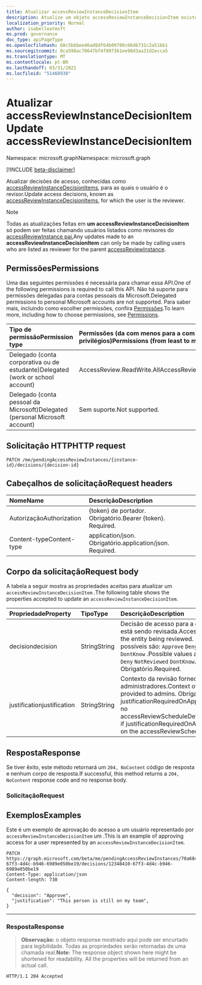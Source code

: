 ```yaml
---
title: Atualizar accessReviewInstanceDecisionItem
description: Atualize um objeto accessReviewInstanceDecisionItem existente de que chamar o usuário é o revisor.
localization_priority: Normal
author: isabelleatmsft
ms.prod: governance
doc_type: apiPageType
ms.openlocfilehash: 68c5bbbee46ad8df64b09700c66d6731c2a51bb1
ms.sourcegitcommit: 8ca598ac70647bf4f897361ee90d3aa31d2ecca5
ms.translationtype: MT
ms.contentlocale: pt-BR
ms.lasthandoff: 03/31/2021
ms.locfileid: "51468930"
---
```

# <a name="update-accessreviewinstancedecisionitem"></a><span data-ttu-id="e51f2-103">Atualizar accessReviewInstanceDecisionItem</span><span class="sxs-lookup"><span data-stu-id="e51f2-103">Update accessReviewInstanceDecisionItem</span></span>

<span data-ttu-id="e51f2-104">Namespace: microsoft.graph</span><span class="sxs-lookup"><span data-stu-id="e51f2-104">Namespace: microsoft.graph</span></span>

[!INCLUDE [beta-disclaimer](../../includes/beta-disclaimer.md)]

<span data-ttu-id="e51f2-105">Atualizar decisões de acesso, conhecidas como [accessReviewInstanceDecisionItems](../resources/accessreviewinstancedecisionitem.md), para as quais o usuário é o revisor.</span><span class="sxs-lookup"><span data-stu-id="e51f2-105">Update access decisions, known as [accessReviewInstanceDecisionItems](../resources/accessreviewinstancedecisionitem.md), for which the user is the reviewer.</span></span>

>[!NOTE]
><span data-ttu-id="e51f2-106">Todas as atualizações feitas em **um accessReviewInstanceDecisionItem** só podem ser feitas chamando usuários listados como revisores do [accessReviewInstance pai.](../resources/accessreviewinstance.md)</span><span class="sxs-lookup"><span data-stu-id="e51f2-106">Any updates made to an **accessReviewInstanceDecisionItem** can only be made by calling users who are listed as reviewer for the parent [accessReviewInstance](../resources/accessreviewinstance.md).</span></span>

## <a name="permissions"></a><span data-ttu-id="e51f2-107">Permissões</span><span class="sxs-lookup"><span data-stu-id="e51f2-107">Permissions</span></span>
<span data-ttu-id="e51f2-108">Uma das seguintes permissões é necessária para chamar essa API.</span><span class="sxs-lookup"><span data-stu-id="e51f2-108">One of the following permissions is required to call this API.</span></span> <span data-ttu-id="e51f2-109">Não há suporte para permissões delegadas para contas pessoais da Microsoft.</span><span class="sxs-lookup"><span data-stu-id="e51f2-109">Delegated permissions to personal Microsoft accounts are not supported.</span></span> <span data-ttu-id="e51f2-110">Para saber mais, incluindo como escolher permissões, confira [Permissões](/graph/permissions-reference).</span><span class="sxs-lookup"><span data-stu-id="e51f2-110">To learn more, including how to choose permissions, see [Permissions](/graph/permissions-reference).</span></span>

|<span data-ttu-id="e51f2-111">Tipo de permissão</span><span class="sxs-lookup"><span data-stu-id="e51f2-111">Permission type</span></span>                        | <span data-ttu-id="e51f2-112">Permissões (da com menos para a com mais privilégios)</span><span class="sxs-lookup"><span data-stu-id="e51f2-112">Permissions (from least to most privileged)</span></span>              |
|:--------------------------------------|:---------------------------------------------------------|
|<span data-ttu-id="e51f2-113">Delegado (conta corporativa ou de estudante)</span><span class="sxs-lookup"><span data-stu-id="e51f2-113">Delegated (work or school account)</span></span>     | <span data-ttu-id="e51f2-114">AccessReview.ReadWrite.All</span><span class="sxs-lookup"><span data-stu-id="e51f2-114">AccessReview.ReadWrite.All</span></span> |
|<span data-ttu-id="e51f2-115">Delegado (conta pessoal da Microsoft)</span><span class="sxs-lookup"><span data-stu-id="e51f2-115">Delegated (personal Microsoft account)</span></span>|<span data-ttu-id="e51f2-116">Sem suporte.</span><span class="sxs-lookup"><span data-stu-id="e51f2-116">Not supported.</span></span>|

## <a name="http-request"></a><span data-ttu-id="e51f2-117">Solicitação HTTP</span><span class="sxs-lookup"><span data-stu-id="e51f2-117">HTTP request</span></span>
<!-- { "blockType": "ignored" } -->
```http
PATCH /me/pendingAccessReviewInstances/{instance-id}/decisions/{decision-id}
```
## <a name="request-headers"></a><span data-ttu-id="e51f2-118">Cabeçalhos de solicitação</span><span class="sxs-lookup"><span data-stu-id="e51f2-118">Request headers</span></span>
| <span data-ttu-id="e51f2-119">Nome</span><span class="sxs-lookup"><span data-stu-id="e51f2-119">Name</span></span>         | <span data-ttu-id="e51f2-120">Descrição</span><span class="sxs-lookup"><span data-stu-id="e51f2-120">Description</span></span> |
|:-------------|:------------|
|<span data-ttu-id="e51f2-121">Autorização</span><span class="sxs-lookup"><span data-stu-id="e51f2-121">Authorization</span></span>|<span data-ttu-id="e51f2-p102">{token} de portador. Obrigatório.</span><span class="sxs-lookup"><span data-stu-id="e51f2-p102">Bearer {token}. Required.</span></span>|
| <span data-ttu-id="e51f2-124">Content-type</span><span class="sxs-lookup"><span data-stu-id="e51f2-124">Content-type</span></span> | <span data-ttu-id="e51f2-p103">application/json. Obrigatório.</span><span class="sxs-lookup"><span data-stu-id="e51f2-p103">application/json. Required.</span></span> |

## <a name="request-body"></a><span data-ttu-id="e51f2-127">Corpo da solicitação</span><span class="sxs-lookup"><span data-stu-id="e51f2-127">Request body</span></span>
<span data-ttu-id="e51f2-128">A tabela a seguir mostra as propriedades aceitas para atualizar um `accessReviewInstanceDecisionItem` .</span><span class="sxs-lookup"><span data-stu-id="e51f2-128">The following table shows the properties accepted to update an `accessReviewInstanceDecisionItem`.</span></span>

| <span data-ttu-id="e51f2-129">Propriedade</span><span class="sxs-lookup"><span data-stu-id="e51f2-129">Property</span></span>     | <span data-ttu-id="e51f2-130">Tipo</span><span class="sxs-lookup"><span data-stu-id="e51f2-130">Type</span></span>       | <span data-ttu-id="e51f2-131">Descrição</span><span class="sxs-lookup"><span data-stu-id="e51f2-131">Description</span></span> |
|:-------------|:------------|:------------|
| <span data-ttu-id="e51f2-132">decision</span><span class="sxs-lookup"><span data-stu-id="e51f2-132">decision</span></span>  | <span data-ttu-id="e51f2-133">String</span><span class="sxs-lookup"><span data-stu-id="e51f2-133">String</span></span> | <span data-ttu-id="e51f2-134">Decisão de acesso para a entidade que está sendo revisada.</span><span class="sxs-lookup"><span data-stu-id="e51f2-134">Access decision for the entity being reviewed.</span></span> <span data-ttu-id="e51f2-135">Os valores possíveis são: `Approve` `Deny` `NotReviewed` `DontKnow` .</span><span class="sxs-lookup"><span data-stu-id="e51f2-135">Possible values are: `Approve` `Deny` `NotReviewed` `DontKnow`.</span></span> <span data-ttu-id="e51f2-136">Obrigatório.</span><span class="sxs-lookup"><span data-stu-id="e51f2-136">Required.</span></span>  |
|  <span data-ttu-id="e51f2-137">justification</span><span class="sxs-lookup"><span data-stu-id="e51f2-137">justification</span></span> | <span data-ttu-id="e51f2-138">String</span><span class="sxs-lookup"><span data-stu-id="e51f2-138">String</span></span> | <span data-ttu-id="e51f2-139">Contexto da revisão fornecida aos administradores.</span><span class="sxs-lookup"><span data-stu-id="e51f2-139">Context of the review provided to admins.</span></span> <span data-ttu-id="e51f2-140">Obrigatório se justificationRequiredOnApproval for True no accessReviewScheduleDefinition.</span><span class="sxs-lookup"><span data-stu-id="e51f2-140">Required if justificationRequiredOnApproval is True on the accessReviewScheduleDefinition.</span></span>  |

## <a name="response"></a><span data-ttu-id="e51f2-141">Resposta</span><span class="sxs-lookup"><span data-stu-id="e51f2-141">Response</span></span>
<span data-ttu-id="e51f2-142">Se tiver êxito, este método retornará um `204, NoContent` código de resposta e nenhum corpo de resposta.</span><span class="sxs-lookup"><span data-stu-id="e51f2-142">If successful, this method returns a `204, NoContent` response code and no response body.</span></span>

### <a name="request"></a><span data-ttu-id="e51f2-143">Solicitação</span><span class="sxs-lookup"><span data-stu-id="e51f2-143">Request</span></span>
## <a name="examples"></a><span data-ttu-id="e51f2-144">Exemplos</span><span class="sxs-lookup"><span data-stu-id="e51f2-144">Examples</span></span>

<span data-ttu-id="e51f2-145">Este é um exemplo de aprovação do acesso a um usuário representado por `accessReviewInstanceDecisionItem` um .</span><span class="sxs-lookup"><span data-stu-id="e51f2-145">This is an example of approving access for a user represented by an `accessReviewInstanceDecisionItem`.</span></span>


<!-- {
  "blockType": "request",
  "name": "update_accessReviewInstanceDecisionItem"
}-->
``` http
PATCH https://graph.microsoft.com/beta/me/pendingAccessReviewInstances/70a68410-67f3-4d4c-b946-6989e050be19/decisions/12348410-67f3-4d4c-b946-6989e050be19
Content-Type: application/json
Content-length: 730

{
  "decision": "Approve",
  "justification": "This person is still on my team",
}
```

---


### <a name="response"></a><span data-ttu-id="e51f2-146">Resposta</span><span class="sxs-lookup"><span data-stu-id="e51f2-146">Response</span></span>
><span data-ttu-id="e51f2-p106">**Observação:** o objeto response mostrado aqui pode ser encurtado para legibilidade. Todas as propriedades serão retornadas de uma chamada real.</span><span class="sxs-lookup"><span data-stu-id="e51f2-p106">**Note:** The response object shown here might be shortened for readability. All the properties will be returned from an actual call.</span></span>
<!-- {
  "blockType": "response",
  "truncated": true,
  "@odata.type": "microsoft.graph.accessReviewInstanceDecisionItem"
} -->
```http
HTTP/1.1 204 Accepted
```

<!--
{
  "type": "#page.annotation",
  "description": "Update accessReviewInstanceDecisionItem",
  "keywords": "",
  "section": "documentation",
  "tocPath": "",
  "suppressions": [
  ]
}
-->
